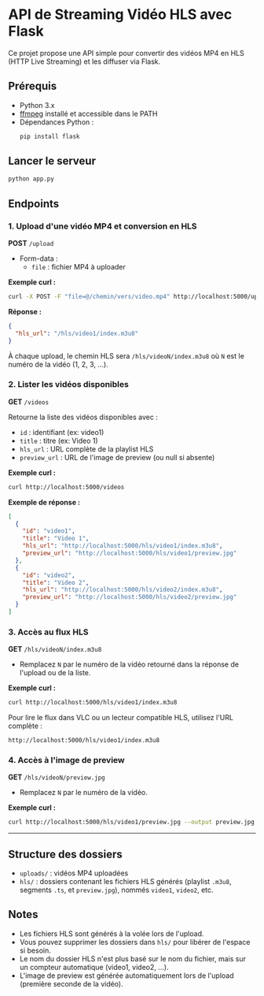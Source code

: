 # API de Streaming Vidéo HLS avec Flask

Ce projet propose une API simple pour convertir des vidéos MP4 en HLS (HTTP Live Streaming) et les diffuser via Flask.

## Prérequis

- Python 3.x
- [ffmpeg](https://ffmpeg.org/) installé et accessible dans le PATH
- Dépendances Python :
  ```bash
  pip install flask
  ```

## Lancer le serveur

```bash
python app.py
```

## Endpoints

### 1. Upload d'une vidéo MP4 et conversion en HLS

**POST** `/upload`

- Form-data :
  - `file` : fichier MP4 à uploader

**Exemple curl :**
```bash
curl -X POST -F "file=@/chemin/vers/video.mp4" http://localhost:5000/upload
```

**Réponse :**
```json
{
  "hls_url": "/hls/video1/index.m3u8"
}
```

À chaque upload, le chemin HLS sera `/hls/videoN/index.m3u8` où `N` est le numéro de la vidéo (1, 2, 3, ...).

### 2. Lister les vidéos disponibles

**GET** `/videos`

Retourne la liste des vidéos disponibles avec :
- `id` : identifiant (ex: video1)
- `title` : titre (ex: Video 1)
- `hls_url` : URL complète de la playlist HLS
- `preview_url` : URL de l'image de preview (ou null si absente)

**Exemple curl :**
```bash
curl http://localhost:5000/videos
```

**Exemple de réponse :**
```json
[
  {
    "id": "video1",
    "title": "Video 1",
    "hls_url": "http://localhost:5000/hls/video1/index.m3u8",
    "preview_url": "http://localhost:5000/hls/video1/preview.jpg"
  },
  {
    "id": "video2",
    "title": "Video 2",
    "hls_url": "http://localhost:5000/hls/video2/index.m3u8",
    "preview_url": "http://localhost:5000/hls/video2/preview.jpg"
  }
]
```

### 3. Accès au flux HLS

**GET** `/hls/videoN/index.m3u8`

- Remplacez `N` par le numéro de la vidéo retourné dans la réponse de l'upload ou de la liste.

**Exemple curl :**
```bash
curl http://localhost:5000/hls/video1/index.m3u8
```

Pour lire le flux dans VLC ou un lecteur compatible HLS, utilisez l'URL complète :
```
http://localhost:5000/hls/video1/index.m3u8
```

### 4. Accès à l'image de preview

**GET** `/hls/videoN/preview.jpg`

- Remplacez `N` par le numéro de la vidéo.

**Exemple curl :**
```bash
curl http://localhost:5000/hls/video1/preview.jpg --output preview.jpg
```

---

## Structure des dossiers
- `uploads/` : vidéos MP4 uploadées
- `hls/` : dossiers contenant les fichiers HLS générés (playlist `.m3u8`, segments `.ts`, et `preview.jpg`), nommés `video1`, `video2`, etc.

## Notes
- Les fichiers HLS sont générés à la volée lors de l'upload.
- Vous pouvez supprimer les dossiers dans `hls/` pour libérer de l'espace si besoin.
- Le nom du dossier HLS n'est plus basé sur le nom du fichier, mais sur un compteur automatique (video1, video2, ...).
- L'image de preview est générée automatiquement lors de l'upload (première seconde de la vidéo). 